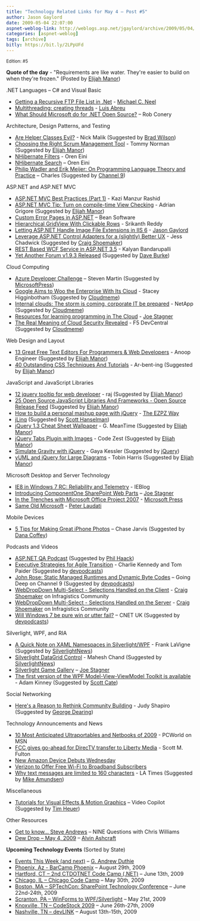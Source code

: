 ```yaml
---
title: "Technology Related Links for May 4 – Post #5"
author: Jason Gaylord
date: 2009-05-04 22:07:00
aspnet-weblog-link: http://weblogs.asp.net/jgaylord/archive/2009/05/04/technology-related-links-for-may-4th-2009.aspx
categories: [aspnet-weblog]
tags: [archive]
bitly: https://bit.ly/2LPpUFd
---
```


<small>Edition: #5</small>

**Quote of the day** - "Requirements are like water. They're easier to build on when they're frozen." (Posted by [Elijah Manor](http://twitter.com/elijahmanor))

.NET Languages – C# and Visual Basic

- [Getting a Recursive FTP File List in .Net](http://vinull.com/Post/2009/05/04/getting-a-recursive-ftp-file-list-in-ne.aspx) - [Michael C. Neel](http://twitter.com/ViNull)
- [Multithreading: creating threads](http://msmvps.com/blogs/luisabreu/archive/2009/05/04/multithreading-creating-threads.aspx) - [Luis Abreu](http://twitter.com/luisabreu)
- [What Should Microsoft do for .NET Open Source?](http://blog.wekeroad.com/blog/what-should-microsoft-do-for-net-open-source/) – Rob Conery

Architecture, Design Patterns, and Testing

- [Are Helper Classes Evil?](http://blogs.msdn.com/nickmalik/archive/2005/09/06/461404.aspx) - Nick Malik (Suggested by [Brad Wilson](http://blogs.msdn.com/nickmalik/archive/2005/09/06/461404.aspx))
- [Choosing the Right Scrum Management Tool](http://tommynorman.blogspot.com/2009/05/choosing-right-scrum-management-tool.html) - Tommy Norman (Suggested by [Elijah Manor](http://twitter.com/elijahmanor))
- [NHibernate Filters](http://ayende.com/Blog/archive/2009/05/04/nhibernate-filters.aspx) - Oren Eini
- [NHibernate Search](http://ayende.com/Blog/archive/2009/05/03/nhibernate-search-again.aspx) – Oren Eini
- [Philip Wadler and Erik Meijer: On Programming Language Theory and Practice](http://channel9.msdn.com/posts/Charles/Philip-Wadler-and-Erik-Meijer-Perspectives-on-Programming-Language-Theory-and-Practice/) – Charles (Suggested by [Channel 9](http://twitter.com/ch9))

ASP.NET and ASP.NET MVC

- [ASP.NET MVC Best Practices (Part 1)](http://weblogs.asp.net/rashid/archive/2009/04/01/asp-net-mvc-best-practices-part-1.aspx) - Kazi Manzur Rashid
- [ASP.NET MVC Tip: Turn on compile-time View Checking](http://devermind.com/linq/aspnet-mvc-tip-turn-on-compile-time-view-checking) - Adrian Grigore (Suggested by [Elijah Manor](http://twitter.com/elijahmanor))
- [Custom Error Pages in ASP.NET](http://www.beansoftware.com/ASP.NET-Tutorials/Custom-Error-Pages.aspx) – Bean Software
- [Hierarchical GridView With Clickable Rows](http://www.aspboy.com/Categories/GridArticles/Hierarchical_GridView_With_Clickable_Rows.aspx) - Srikanth Reddy
- [Letting ASP.NET Handle Image File Extensions in IIS 6](http://weblogs.asp.net/jgaylord/archive/2009/05/04/letting-asp-net-handle-image-file-extensions-in-iis-6.aspx) - [Jason Gaylord](http://twitter.com/jgaylord)
- [Leverage ASP.NET Control Adapters for a (slightly) Better UX](http://jesschadwick.blogspot.com/2009/05/leverage-aspnet-control-adapters-for.html) - Jess Chadwick (Suggested by [Craig Shoemaker](http://twitter.com/craigshoemaker))
- [REST Based WCF Service in ASP.NET 3.5](http://www.techbubbles.com/wcf/rest-based-wcf-service-in-aspnet-35/) - Kalyan Bandarupalli
- [Yet Another Forum v1.9.3 Released](http://forum.yetanotherforum.net/yaf_postst8229_YAF-v193-FINAL-Dated-4222009.aspx) (Suggested by [Dave Burke](http://twitter.com/daveburkevt))

Cloud Computing

- [Azure Developer Challenge](http://blogs.msdn.com/stevemar/archive/2009/05/04/azure-developer-challenge-judged-by-om-malik-and-michael-cote.aspx) – Steven Martin (Suggested by [MicrosoftPress](http://twitter.com/MicrosoftPress))
- [Google Aims to Woo the Enterprise With Its Cloud](http://gigaom.com/2009/05/03/google-aims-to-woo-the-enterprise-with-its-cloud/) - Stacey Higginbotham (Suggested by [Cloudmeme](http://twitter.com/Cloudmeme))
- [Internal clouds: The storm is coming, corporate IT be prepared](http://blogs.netapp.com/dynamic_data_center/2009/05/internal-clouds-the-storm-is-coming-corporate-it-be-prepared.html) - NetApp (Suggested by [Cloudmeme](http://twitter.com/Cloudmeme))
- [Resources for learning programming in The Cloud](http://misfitgeek.com/blog/aspnet/resources-for-learning-programming-in-the-cloud/) - [Joe Stagner](http://twitter.com/MisfitGeek)
- [The Real Meaning of Cloud Security Revealed](http://devcentral.f5.com/weblogs/macvittie/archive/2009/05/04/the-real-meaning-of-cloud-security-revealed.aspx) - F5 DevCentral (Suggested by [Cloudmeme](http://twitter.com/Cloudmeme))

Web Design and Layout

- [13 Great Free Text Editors For Programmers & Web Developers](http://www.dailygyan.com/2009/04/13-great-free-text-editors-for.html) - Anoop Engineer (Suggested by [Elijah Manor](http://twitter.com/elijahmanor))
- [40 Outstanding CSS Techniques And Tutorials](http://arbent.net/blog/40-outstanding-css-techniques-and-tutorials) - Ar-bent-ing (Suggested by [Elijah Manor](http://twitter.com/elijahmanor))

JavaScript and JavaScript Libraries

- [12 jquery tooltip for web developer](http://www.dreamcss.com/2009/05/12-jquery-tooltip-for-web-developer.html) - raj (Suggested by [Elijah Manor](http://twitter.com/elijahmanor))
- [25 Open Source JavaScript Libraries And Frameworks - Open Source Release Feed](http://www.opensourcereleasefeed.com/resource/show/25-open-source-javascript-libraries-and-frameworks-vote-for-your-favorite) (Suggested by [Elijah Manor](http://twitter.com/elijahmanor))
- [How to build a personal mashup page with jQuery](http://theezpzway.com/2009/5/1/how-to-build-a-personal-mashup-page-with-jquery) - [The EZPZ Way](http://twitter.com/enriquez)
- [jLinq](http://www.hugoware.net/TryOnline) (Suggested by [Scott Hanselman](http://twitter.com/shanselman))
- [jQuery 1.3 Cheat Sheet Wallpaper](http://www.gmtaz.com/index.php/jquery-13-cheatsheet-wallpaper/) - G. MeanTime (Suggested by [Elijah Manor](http://twitter.com/elijahmanor))
- [jQuery Tabs Plugin with Images](http://codezest.com/archive/2009/05/02/jquery-tabs-plugin-with-images.aspx) - Code Zest (Suggested by [Elijah Manor](http://twitter.com/elijahmanor))
- [Simulate Gravity with jQuery](http://blog.themeforest.net/tutorials/simulate-gravity-with-jquery/) - Gaya Kessler (Suggested by [jQuery](http://twitter.com/jquery))
- [yUML and jQuery for Large Diagrams](http://www.tobinharris.com/past/2009/5/2/yuml-and-jquery-for-large-diagrams/) - Tobin Harris (Suggested by [Elijah Manor](http://twitter.com/elijahmanor))

Microsoft Desktop and Server Technology

- [IE8 in Windows 7 RC: Reliability and Telemetry](http://blogs.msdn.com/ie/archive/2009/05/04/ie8-in-windows-7-rc-reliability-and-telemetry.aspx) - IEBlog
- [Introducing ComponentOne SharePoint Web Parts](http://misfitgeek.com/blog/aspnet/introducing-componentone-sharepoint-web-parts/) – [Joe Stagner](http://twitter.com/MisfitGeek)
- [In the Trenches with Microsoft Office Project 2007](http://blogs.msdn.com/microsoft_press/archive/2009/05/04/in-the-trenches-with-microsoft-office-project-2007.aspx) - [Microsoft Press](http://twitter.com/MicrosoftPress)
- [Same Old Microsoft](http://blogs.msdn.com/peterlau/archive/2009/05/03/same-old-microsoft.aspx) - [Peter Laudati](http://twitter.com/jrzyshr)

Mobile Devices

- [5 Tips for Making Great iPhone Photos](http://blog.chasejarvis.com/blog/2008/12/5-tips-for-making-great-iphone-photos.html) – Chase Jarvis (Suggested by [Dana Coffey](http://twitter.com/crazeegeekchick))

Podcasts and Videos

- [ASP.NET QA Podcast](http://codingqa.com/) (Suggested by [Phil Haack](http://twitter.com/haacked))
- [Executive Strategies for Agile Transition](http://agiletoolkit.libsyn.com/index.php?post_id=473518) - Charlie Kennedy and Tom Paider (Suggested by [devpodcasts](http://twitter.com/devpodcasts))
- [John Rose: Static Managed Runtimes and Dynamic Byte Codes](http://channel9.msdn.com/shows/Going+Deep/John-Rose-Static-Managed-Runtimes-and-Dynamic-Byte-Codes/) – Going Deep on Channel 9 (Suggested by [devpodcasts](http://twitter.com/devpodcasts))
- [WebDropDown Multi-Select - Selections Handled on the Client](http://community.infragistics.com/aspnet/media/p/92412.aspx) - [Craig Shoemaker](http://twitter.com/craigshoemaker) on Infragistics Community
- [WebDropDown Multi-Select - Selections Handled on the Server](http://community.infragistics.com/aspnet/media/p/92416.aspx) - [Craig Shoemaker](http://twitter.com/craigshoemaker) on Infragistics Community
- [Will Windows 7 be pure win or utter fail?](http://crave.cnet.co.uk/podcast/0,250000517,49302161,00.htm) – CNET UK (Suggested by [devpodcasts](http://twitter.com/devpodcasts))

Silverlight, WPF, and RIA

- [A Quick Note on XAML Namespaces in Silverlight/WPF](http://franksworld.com/blog/archive/2009/05/03/11462.aspx) - Frank LaVigne (Suggested by [SilverlightNews](http://twitter.com/SilverlightNews))
- [Silverlight DataGrid Control](http://www.c-sharpcorner.com/UploadFile/mahesh/SLDataGrid05032009223331PM/SLDataGrid.aspx) - Mahesh Chand (Suggested by [SilverlightNews](http://twitter.com/SilverlightNews))
- [Silverlight Game Gallery](http://misfitgeek.com/blog/silverlight/vote-silverlight-game-gallery/) – [Joe Stagner](http://twitter.com/MisfitGeek)
- [The first version of the WPF Model-View-ViewModel Toolkit is available](http://channel9.msdn.com/posts/ContinuumNews/The-first-version-of-the-WPF-Model-View-ViewModel-Toolkit-is-available/) - Adam Kinney (Suggested by [Scott Cate](http://twitter.com/scottcate))

Social Networking

- [Here's a Reason to Rethink Community Building](http://adage.com/digitalnext/post.php?article_id=136406) - Judy Shapiro (Suggested by [George Dearing](http://twitter.com/GeorgeDearing))

Technology Announcements and News

- [10 Most Anticipated Ultraportables and Netbooks of 2009](http://tech.msn.com/products/slideshow.aspx?cp-documentid=19358174&gt1=40000) - PCWorld on MSN
- [FCC gives go-ahead for DirecTV transfer to Liberty Media](http://www.betanews.com/article/FCC-gives-goahead-for-DirecTV-transfer-to-Liberty-Media/1204070855) - Scott M. Fulton
- [New Amazon Device Debuts Wednesday](http://mediamemo.allthingsd.com/20090504/new-amazon-device-debuts-wednesday/)
- [Verizon to Offer Free Wi-Fi to Broadband Subscribers](http://blogs.wsj.com/digits/2009/05/01/verizon-to-offer-free-wi-fi-to-broadband-subscribers/)
- [Why text messages are limited to 160 characters](http://latimesblogs.latimes.com/technology/2009/05/invented-text-messaging.html) - LA Times (Suggested by [Mike Amundsen](http://twitter.com/mamund))

Miscellaneous

- [Tutorials for Visual Effects & Motion Graphics](http://www.videocopilot.net/tutorials/) – Video Copilot (Suggested by [Tim Heuer](http://twitter.com/timheuer))

Other Resources

- [Get to know… Steve Andrews](http://www.ninequestions.net/archive/2009/05/04/131789.aspx) – NINE Questions with Chris Williams
- [Dew Drop – May 4, 2009](http://www.alvinashcraft.com/2009/05/04/dew-drop-may-4-2009/) – [Alvin Ashcraft](http://twitter.com/alvinashcraft)

**Upcoming Technology Events** (Sorted by State)

- [Events This Week (and next)](http://blogs.msdn.com/gduthie/archive/2009/05/04/events-this-week-may-4th-2009.aspx) – [G. Andrew Duthie](http://twitter.com/devhammer)
- [Phoenix, Az - BarCamp Phoenix](http://barcamp.org/BarCampPhoenix) – August 29th, 2009
- [Hartford, CT – 2nd CTDOTNET Code Camp (.NET)](http://ctdotnet.org/codecamp2.aspx) – June 13th, 2009
- [Chicago, IL – Chicago Code Camp](http://chicagocodecamp-blogs.eventbrite.com/) – May 30th, 2009
- [Boston, MA – SPTechCon: SharePoint Technology Conference](http://www.sptechcon.com/) – June 22nd-24th, 2009
- [Scranton, PA – WinForms to WPF/Silverlight](http://dotnetvalley.com/events/eventdetails.aspx?eventid=80) – May 21st, 2009
- [Knoxville, TN – CodeStock 2009](http://www.codestock.org/) – June 26th-27th, 2009
- [Nashville, TN – devLINK](http://devlink.net/) – August 13th-15th, 2009